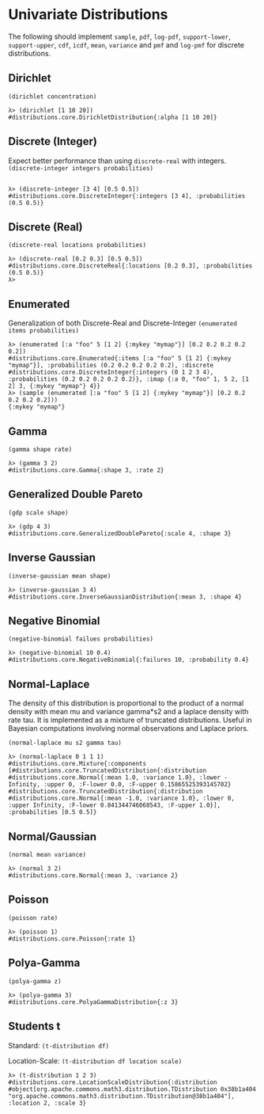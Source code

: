 # Univariate Distributions
The following should implement `sample`, `pdf`, `log-pdf`, `support-lower`, `support-upper`, `cdf`, `icdf`, `mean`, `variance` and `pmf` and `log-pmf` for discrete distributions.

## Dirichlet
`(dirichlet concentration)`
```
λ> (dirichlet [1 10 20])
#distributions.core.DirichletDistribution{:alpha [1 10 20]}
```
## Discrete (Integer)
Expect better performance than using `discrete-real` with integers.
`(discrete-integer integers probabilities)`
```

λ> (discrete-integer [3 4] [0.5 0.5])
#distributions.core.DiscreteInteger{:integers [3 4], :probabilities (0.5 0.5)}
```

## Discrete (Real)
`(discrete-real locations probabilities)`
```
λ> (discrete-real [0.2 0.3] [0.5 0.5])
#distributions.core.DiscreteReal{:locations [0.2 0.3], :probabilities (0.5 0.5)}
λ> 
```

## Enumerated
Generalization of both Discrete-Real and Discrete-Integer
`(enumerated items probabilities)`
```
λ> (enumerated [:a "foo" 5 [1 2] {:mykey "mymap"}] [0.2 0.2 0.2 0.2 0.2])
#distributions.core.Enumerated{:items [:a "foo" 5 [1 2] {:mykey "mymap"}], :probabilities (0.2 0.2 0.2 0.2 0.2), :discrete #distributions.core.DiscreteInteger{:integers (0 1 2 3 4), :probabilities (0.2 0.2 0.2 0.2 0.2)}, :imap {:a 0, "foo" 1, 5 2, [1 2] 3, {:mykey "mymap"} 4}}
λ> (sample (enumerated [:a "foo" 5 [1 2] {:mykey "mymap"}] [0.2 0.2 0.2 0.2 0.2]))
{:mykey "mymap"}
```
## Gamma
`(gamma shape rate)`
```
λ> (gamma 3 2)
#distributions.core.Gamma{:shape 3, :rate 2}
```
## Generalized Double Pareto
`(gdp scale shape)`
```
λ> (gdp 4 3)
#distributions.core.GeneralizedDoublePareto{:scale 4, :shape 3}
```
## Inverse Gaussian
`(inverse-gaussian mean shape)`
```
λ> (inverse-gaussian 3 4)
#distributions.core.InverseGaussianDistribution{:mean 3, :shape 4}
```
## Negative Binomial
`(negative-binomial failues probabilities)`
```
λ> (negative-binomial 10 0.4)
#distributions.core.NegativeBinomial{:failures 10, :probability 0.4}
```
## Normal-Laplace
The density of this distribution is proportional to the product of a normal density with mean mu and variance gamma*s2 and a laplace density with rate tau. It is implemented as a mixture of truncated distributions. Useful in Bayesian computations involving normal observations and Laplace priors.

`(normal-laplace mu s2 gamma tau)`
```
λ> (normal-laplace 0 1 1 1)
#distributions.core.Mixture{:components [#distributions.core.TruncatedDistribution{:distribution #distributions.core.Normal{:mean 1.0, :variance 1.0}, :lower -Infinity, :upper 0, :F-lower 0.0, :F-upper 0.15865525393145702} #distributions.core.TruncatedDistribution{:distribution #distributions.core.Normal{:mean -1.0, :variance 1.0}, :lower 0, :upper Infinity, :F-lower 0.841344746068543, :F-upper 1.0}], :probabilities [0.5 0.5]}
```

## Normal/Gaussian
`(normal mean variance)`
```
λ> (normal 3 2)
#distributions.core.Normal{:mean 3, :variance 2}
```
## Poisson
`(poisson rate)`
```
λ> (poisson 1)
#distributions.core.Poisson{:rate 1}
```
## Polya-Gamma
`(polya-gamma z)`
```
λ> (polya-gamma 3)
#distributions.core.PolyaGammaDistribution{:z 3}
```
## Students t 
Standard:
`(t-distribution df)`

Location-Scale:
`(t-distribution df location scale)`
```
λ> (t-distribution 1 2 3)
#distributions.core.LocationScaleDistribution{:distribution #object[org.apache.commons.math3.distribution.TDistribution 0x38b1a404 "org.apache.commons.math3.distribution.TDistribution@38b1a404"], :location 2, :scale 3}
```
